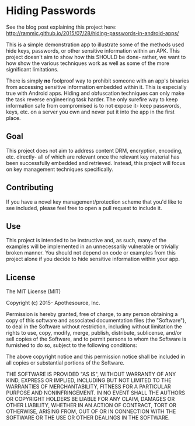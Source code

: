 # Hiding Passwords

See the blog post explaining this project here: http://rammic.github.io/2015/07/28/hiding-passwords-in-android-apps/

This is a simple demonstration app to illustrate some of the methods used hide keys, passwords, or other sensitive information within an APK. This project doesn't aim to show how this SHOULD be done- rather, we want to how show the various techniques work as well as some of the more significant limitations.

There is simply **no** foolproof way to prohibit someone with an app's binaries from accessing sensitive information embedded within it. This is especially true with Android apps. Hiding and obfuscation techniques can only make the task reverse engineering task harder. The only surefire way to keep information safe from compromised is to not expose it- keep passwords, keys, etc. on a server you own and never put it into the app in the first place.

## Goal

This project does not aim to address content DRM, encryption, encoding, etc. directly- all of which are relevant once the relevant key material has been successfully embedded and retrieved. Instead, this project will focus on key management techniques specifically.

## Contributing

If you have a novel key management/protection scheme that you'd like to see included, please feel free to open a pull request to include it.


## Use

This project is intended to be instructive and, as such, many of the examples will be implemented in an unnecessarily vulnerable or trivially broken manner. You should not depend on code or examples from this project alone if you decide to hide sensitive information within your app.

## License

The MIT License (MIT)

Copyright (c) 2015- Apothesource, Inc.

Permission is hereby granted, free of charge, to any person obtaining a copy of this software and associated documentation files (the "Software"), to deal in the Software without restriction, including without limitation the rights to use, copy, modify, merge, publish, distribute, sublicense, and/or sell copies of the Software, and to permit persons to whom the Software is furnished to do so, subject to the following conditions:

The above copyright notice and this permission notice shall be included in all copies or substantial portions of the Software.

THE SOFTWARE IS PROVIDED "AS IS", WITHOUT WARRANTY OF ANY KIND, EXPRESS OR IMPLIED, INCLUDING BUT NOT LIMITED TO THE WARRANTIES OF MERCHANTABILITY, FITNESS FOR A PARTICULAR PURPOSE AND NONINFRINGEMENT. IN NO EVENT SHALL THE AUTHORS OR COPYRIGHT HOLDERS BE LIABLE FOR ANY CLAIM, DAMAGES OR OTHER LIABILITY, WHETHER IN AN ACTION OF CONTRACT, TORT OR OTHERWISE, ARISING FROM, OUT OF OR IN CONNECTION WITH THE SOFTWARE OR THE USE OR OTHER DEALINGS IN THE SOFTWARE.